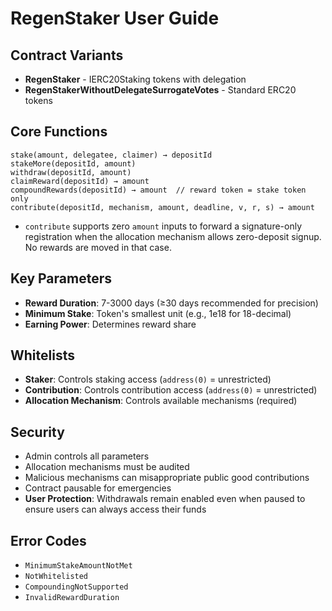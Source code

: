 # RegenStaker User Guide

## Contract Variants

- **RegenStaker** - IERC20Staking tokens with delegation
- **RegenStakerWithoutDelegateSurrogateVotes** - Standard ERC20 tokens

## Core Functions

```solidity
stake(amount, delegatee, claimer) → depositId
stakeMore(depositId, amount)
withdraw(depositId, amount)
claimReward(depositId) → amount
compoundRewards(depositId) → amount  // reward token = stake token only
contribute(depositId, mechanism, amount, deadline, v, r, s) → amount
```

- `contribute` supports zero `amount` inputs to forward a signature-only registration when the allocation mechanism allows zero-deposit signup. No rewards are moved in that case.

## Key Parameters

- **Reward Duration**: 7-3000 days (≥30 days recommended for precision)
- **Minimum Stake**: Token's smallest unit (e.g., 1e18 for 18-decimal)
- **Earning Power**: Determines reward share

## Whitelists

- **Staker**: Controls staking access (`address(0)` = unrestricted)
- **Contribution**: Controls contribution access (`address(0)` = unrestricted)
- **Allocation Mechanism**: Controls available mechanisms (required)

## Security

- Admin controls all parameters
- Allocation mechanisms must be audited
- Malicious mechanisms can misappropriate public good contributions
- Contract pausable for emergencies
- **User Protection**: Withdrawals remain enabled even when paused to ensure users can always access their funds

## Error Codes

- `MinimumStakeAmountNotMet`
- `NotWhitelisted`
- `CompoundingNotSupported`
- `InvalidRewardDuration`
